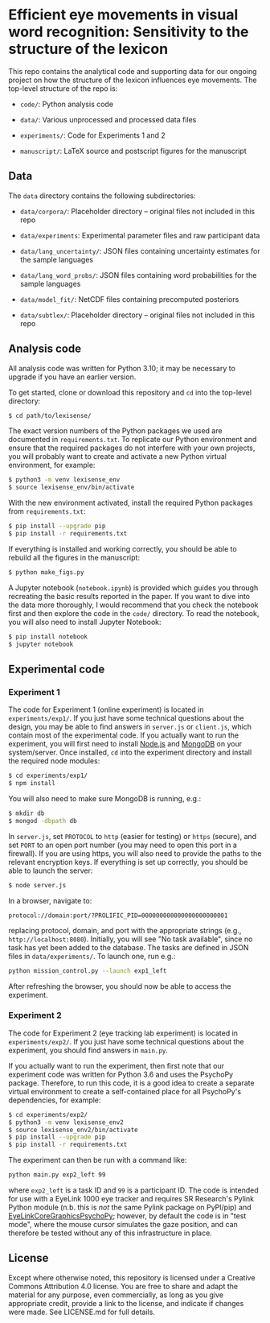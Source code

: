 Efficient eye movements in visual word recognition: Sensitivity to the structure of the lexicon
===============================================================================================

This repo contains the analytical code and supporting data for our ongoing project on how the structure of the lexicon influences eye movements. The top-level structure of the repo is:

- `code/`: Python analysis code

- `data/`: Various unprocessed and processed data files

- `experiments/`: Code for Experiments 1 and 2

- `manuscript/`: LaTeX source and postscript figures for the manuscript


Data
----

The `data` directory contains the following subdirectories: 

- `data/corpora/`: Placeholder directory – original files not included in this repo

- `data/experiments`: Experimental parameter files and raw participant data

- `data/lang_uncertainty/`: JSON files containing uncertainty estimates for the sample languages

- `data/lang_word_probs/`: JSON files containing word probabilities for the sample languages

- `data/model_fit/`: NetCDF files containing precomputed posteriors

- `data/subtlex/`: Placeholder directory – original files not included in this repo


Analysis code
-------------

All analysis code was written for Python 3.10; it may be necessary to upgrade if you have an earlier version.

To get started, clone or download this repository and `cd` into the top-level directory:

```bash
$ cd path/to/lexisense/
```

The exact version numbers of the Python packages we used are documented in `requirements.txt`. To replicate our Python environment and ensure that the required packages do not interfere with your own projects, you will probably want to create and activate a new Python virtual environment, for example:

```bash
$ python3 -m venv lexisense_env
$ source lexisense_env/bin/activate
```

With the new environment activated, install the required Python packages from `requirements.txt`:

```bash
$ pip install --upgrade pip
$ pip install -r requirements.txt
```

If everything is installed and working correctly, you should be able to rebuild all the figures in the manuscript:

```bash
$ python make_figs.py
```

A Jupyter notebook (`notebook.ipynb`) is provided which guides you through recreating the basic results reported in the paper. If you want to dive into the data more thoroughly, I would recommend that you check the notebook first and then explore the code in the `code/` directory. To read the notebook, you will also need to install Jupyter Notebook:

```bash
$ pip install notebook
$ jupyter notebook
```


Experimental code
-----------------

### Experiment 1

The code for Experiment 1 (online experiment) is located in `experiments/exp1/`. If you just have some technical questions about the design, you may be able to find answers in `server.js` or `client.js`, which contain most of the experimental code. If you actually want to run the experiment, you will first need to install [Node.js](https://nodejs.org) and [MongoDB](https://www.mongodb.com) on your system/server. Once installed, `cd` into the experiment directory and install the required node modules:

```bash
$ cd experiments/exp1/
$ npm install
```

You will also need to make sure MongoDB is running, e.g.:

```bash
$ mkdir db
$ mongod -dbpath db
```

In `server.js`, set `PROTOCOL` to `http` (easier for testing) or `https` (secure), and set `PORT` to an open port number (you may need to open this port in a firewall). If you are using https, you will also need to provide the paths to the relevant encryption keys. If everything is set up correctly, you should be able to launch the server:

```bash
$ node server.js
```

In a browser, navigate to:

```
protocol://domain:port/?PROLIFIC_PID=000000000000000000000001
```

replacing protocol, domain, and port with the appropriate strings (e.g., `http://localhost:8080`). Initially, you will see "No task available", since no task has yet been added to the database. The tasks are defined in JSON files in `data/experiments/`. To launch one, run e.g.:

```bash
python mission_control.py --launch exp1_left
```

After refreshing the browser, you should now be able to access the experiment.


### Experiment 2

The code for Experiment 2 (eye tracking lab experiment) is located in `experiments/exp2/`. If you just have some technical questions about the experiment, you should find answers in `main.py`.

If you actually want to run the experiment, then first note that our experiment code was written for Python 3.6 and uses the PsychoPy package. Therefore, to run this code, it is a good idea to create a separate virtual environment to create a self-contained place for all PsychoPy's dependencies, for example:

```bash
$ cd experiments/exp2/
$ python3 -m venv lexisense_env2
$ source lexisense_env2/bin/activate
$ pip install --upgrade pip
$ pip install -r requirements.txt
```

The experiment can then be run with a command like:

```bash
python main.py exp2_left 99
```

where `exp2_left` is a task ID and `99` is a participant ID. The code is intended for use with a EyeLink 1000 eye tracker and requires SR Research's Pylink Python module (n.b. this is *not* the same Pylink package on PyPI/pip) and [EyeLinkCoreGraphicsPsychoPy](https://github.com/wanjam/Easy-Eyelink-Interface); however, by default the code is in "test mode", where the mouse cursor simulates the gaze position, and can therefore be tested without any of this infrastructure in place.


License
-------

Except where otherwise noted, this repository is licensed under a Creative Commons Attribution 4.0 license. You are free to share and adapt the material for any purpose, even commercially, as long as you give appropriate credit, provide a link to the license, and indicate if changes were made. See LICENSE.md for full details.
